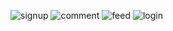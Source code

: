 ![signup](https://user-images.githubusercontent.com/50024256/169545982-9e64eacd-30eb-4b13-b14e-c2bbff8e1ecd.png)
![comment](https://user-images.githubusercontent.com/50024256/169545984-426ac443-5c9a-4c56-9c13-982f86d8edd0.png)
![feed](https://user-images.githubusercontent.com/50024256/169545991-b5ff1122-fcab-4e76-a3cd-141a5a4c02e0.png)
![login](https://user-images.githubusercontent.com/50024256/169545994-59726079-2165-423e-83fa-a75c4f561554.png)
